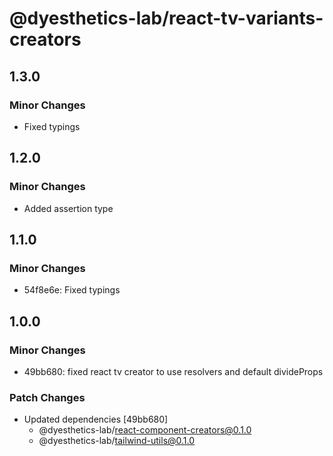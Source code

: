 # @dyesthetics-lab/react-tv-variants-creators

## 1.3.0

### Minor Changes

- Fixed typings

## 1.2.0

### Minor Changes

- Added assertion type

## 1.1.0

### Minor Changes

- 54f8e6e: Fixed typings

## 1.0.0

### Minor Changes

- 49bb680: fixed react tv creator to use resolvers and default divideProps

### Patch Changes

- Updated dependencies [49bb680]
  - @dyesthetics-lab/react-component-creators@0.1.0
  - @dyesthetics-lab/tailwind-utils@0.1.0
